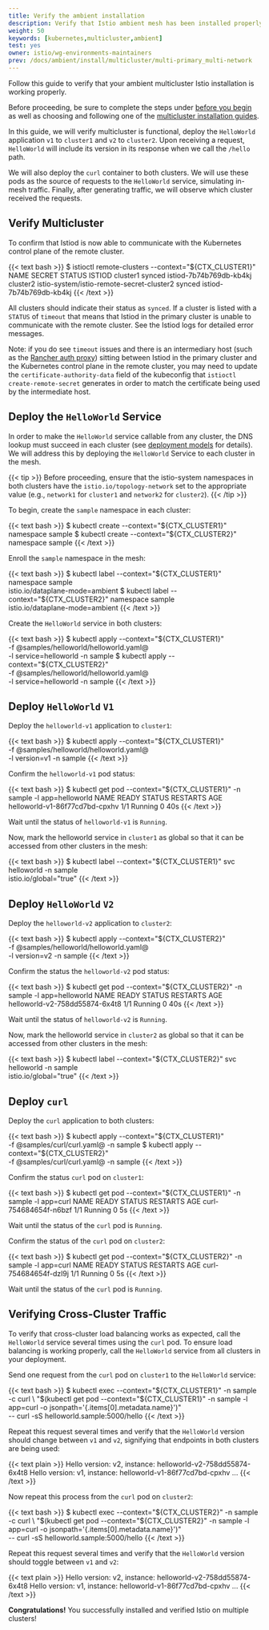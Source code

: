 ```yaml
---
title: Verify the ambient installation
description: Verify that Istio ambient mesh has been installed properly on multiple clusters.
weight: 50
keywords: [kubernetes,multicluster,ambient]
test: yes
owner: istio/wg-environments-maintainers
prev: /docs/ambient/install/multicluster/multi-primary_multi-network
---
```

Follow this guide to verify that your ambient multicluster Istio installation is working
properly.

Before proceeding, be sure to complete the steps under
[before you begin](/docs/ambient/install/multicluster/before-you-begin) as well as
choosing and following one of the [multicluster installation guides](/docs/ambient/install/multicluster).

In this guide, we will verify multicluster is functional, deploy the `HelloWorld`
application `v1` to `cluster1` and `v2` to `cluster2`. Upon receiving a request,
`HelloWorld` will include its version in its response when we call the `/hello` path.

We will also deploy the `curl` container to both clusters. We will use these
pods as the source of requests to the `HelloWorld` service,
simulating in-mesh traffic. Finally, after generating traffic, we will observe
which cluster received the requests.

## Verify Multicluster

To confirm that Istiod is now able to communicate with the Kubernetes control plane
of the remote cluster.

{{< text bash >}}
$ istioctl remote-clusters --context="${CTX_CLUSTER1}"
NAME         SECRET                                        STATUS      ISTIOD
cluster1                                                   synced      istiod-7b74b769db-kb4kj
cluster2     istio-system/istio-remote-secret-cluster2     synced      istiod-7b74b769db-kb4kj
{{< /text >}}

All clusters should indicate their status as `synced`. If a cluster is listed with
a `STATUS` of `timeout` that means that Istiod in the primary cluster is unable to
communicate with the remote cluster. See the Istiod logs for detailed error
messages.

Note: if you do see `timeout` issues and there is an intermediary host (such as the [Rancher auth proxy](https://ranchermanager.docs.rancher.com/how-to-guides/new-user-guides/manage-clusters/access-clusters/authorized-cluster-endpoint#two-authentication-methods-for-rke-clusters))
sitting between Istiod in the primary cluster and the Kubernetes control plane in
the remote cluster, you may need to update the `certificate-authority-data` field
of the kubeconfig that `istioctl create-remote-secret` generates in order to
match the certificate being used by the intermediate host.

## Deploy the `HelloWorld` Service

In order to make the `HelloWorld` service callable from any cluster, the DNS
lookup must succeed in each cluster (see
[deployment models](/docs/ops/deployment/deployment-models#dns-with-multiple-clusters)
for details). We will address this by deploying the `HelloWorld` Service to
each cluster in the mesh.

{{< tip >}}
Before proceeding, ensure that the istio-system namespaces in both clusters have the `istio.io/topology-network` set to the appropriate value (e.g., `network1` for `cluster1` and `network2` for `cluster2`).
{{< /tip >}}

To begin, create the `sample` namespace in each cluster:

{{< text bash >}}
$ kubectl create --context="${CTX_CLUSTER1}" namespace sample
$ kubectl create --context="${CTX_CLUSTER2}" namespace sample
{{< /text >}}

Enroll the `sample` namespace in the mesh:

{{< text bash >}}
$ kubectl label --context="${CTX_CLUSTER1}" namespace sample \
    istio.io/dataplane-mode=ambient
$ kubectl label --context="${CTX_CLUSTER2}" namespace sample \
    istio.io/dataplane-mode=ambient
{{< /text >}}

Create the `HelloWorld` service in both clusters:

{{< text bash >}}
$ kubectl apply --context="${CTX_CLUSTER1}" \
    -f @samples/helloworld/helloworld.yaml@ \
    -l service=helloworld -n sample
$ kubectl apply --context="${CTX_CLUSTER2}" \
    -f @samples/helloworld/helloworld.yaml@ \
    -l service=helloworld -n sample
{{< /text >}}

## Deploy `HelloWorld` `V1`

Deploy the `helloworld-v1` application to `cluster1`:

{{< text bash >}}
$ kubectl apply --context="${CTX_CLUSTER1}" \
    -f @samples/helloworld/helloworld.yaml@ \
    -l version=v1 -n sample
{{< /text >}}

Confirm the `helloworld-v1` pod status:

{{< text bash >}}
$ kubectl get pod --context="${CTX_CLUSTER1}" -n sample -l app=helloworld
NAME                            READY     STATUS    RESTARTS   AGE
helloworld-v1-86f77cd7bd-cpxhv  1/1       Running   0          40s
{{< /text >}}

Wait until the status of `helloworld-v1` is `Running`.

Now, mark the helloworld service in `cluster1` as global so that it can be accessed from other clusters in the mesh:

{{< text bash >}}
$ kubectl label --context="${CTX_CLUSTER1}" svc helloworld -n sample \
    istio.io/global="true"
{{< /text >}}

## Deploy `HelloWorld` `V2`

Deploy the `helloworld-v2` application to `cluster2`:

{{< text bash >}}
$ kubectl apply --context="${CTX_CLUSTER2}" \
    -f @samples/helloworld/helloworld.yaml@ \
    -l version=v2 -n sample
{{< /text >}}

Confirm the status the `helloworld-v2` pod status:

{{< text bash >}}
$ kubectl get pod --context="${CTX_CLUSTER2}" -n sample -l app=helloworld
NAME                            READY     STATUS    RESTARTS   AGE
helloworld-v2-758dd55874-6x4t8  1/1       Running   0          40s
{{< /text >}}

Wait until the status of `helloworld-v2` is `Running`.

Now, mark the helloworld service in `cluster2` as global so that it can be accessed from other clusters in the mesh:

{{< text bash >}}
$ kubectl label --context="${CTX_CLUSTER2}" svc helloworld -n sample \
    istio.io/global="true"
{{< /text >}}

## Deploy `curl`

Deploy the `curl` application to both clusters:

{{< text bash >}}
$ kubectl apply --context="${CTX_CLUSTER1}" \
    -f @samples/curl/curl.yaml@ -n sample
$ kubectl apply --context="${CTX_CLUSTER2}" \
    -f @samples/curl/curl.yaml@ -n sample
{{< /text >}}

Confirm the status `curl` pod on `cluster1`:

{{< text bash >}}
$ kubectl get pod --context="${CTX_CLUSTER1}" -n sample -l app=curl
NAME                             READY   STATUS    RESTARTS   AGE
curl-754684654f-n6bzf            1/1     Running   0          5s
{{< /text >}}

Wait until the status of the `curl` pod is `Running`.

Confirm the status of the `curl` pod on `cluster2`:

{{< text bash >}}
$ kubectl get pod --context="${CTX_CLUSTER2}" -n sample -l app=curl
NAME                             READY   STATUS    RESTARTS   AGE
curl-754684654f-dzl9j            1/1     Running   0          5s
{{< /text >}}

Wait until the status of the `curl` pod is `Running`.

## Verifying Cross-Cluster Traffic

To verify that cross-cluster load balancing works as expected, call the
`HelloWorld` service several times using the `curl` pod. To ensure load
balancing is working properly, call the `HelloWorld` service from all
clusters in your deployment.

Send one request from the `curl` pod on `cluster1` to the `HelloWorld` service:

{{< text bash >}}
$ kubectl exec --context="${CTX_CLUSTER1}" -n sample -c curl \
    "$(kubectl get pod --context="${CTX_CLUSTER1}" -n sample -l \
    app=curl -o jsonpath='{.items[0].metadata.name}')" \
    -- curl -sS helloworld.sample:5000/hello
{{< /text >}}

Repeat this request several times and verify that the `HelloWorld` version
should change between `v1` and `v2`, signifying that endpoints in both
clusters are being used:

{{< text plain >}}
Hello version: v2, instance: helloworld-v2-758dd55874-6x4t8
Hello version: v1, instance: helloworld-v1-86f77cd7bd-cpxhv
...
{{< /text >}}

Now repeat this process from the `curl` pod on `cluster2`:

{{< text bash >}}
$ kubectl exec --context="${CTX_CLUSTER2}" -n sample -c curl \
    "$(kubectl get pod --context="${CTX_CLUSTER2}" -n sample -l \
    app=curl -o jsonpath='{.items[0].metadata.name}')" \
    -- curl -sS helloworld.sample:5000/hello
{{< /text >}}

Repeat this request several times and verify that the `HelloWorld` version
should toggle between `v1` and `v2`:

{{< text plain >}}
Hello version: v2, instance: helloworld-v2-758dd55874-6x4t8
Hello version: v1, instance: helloworld-v1-86f77cd7bd-cpxhv
...
{{< /text >}}

**Congratulations!** You successfully installed and verified Istio on multiple
clusters!

<!-- TODO: Link to guide for locality load balancing once we add waypoint instructions -->
